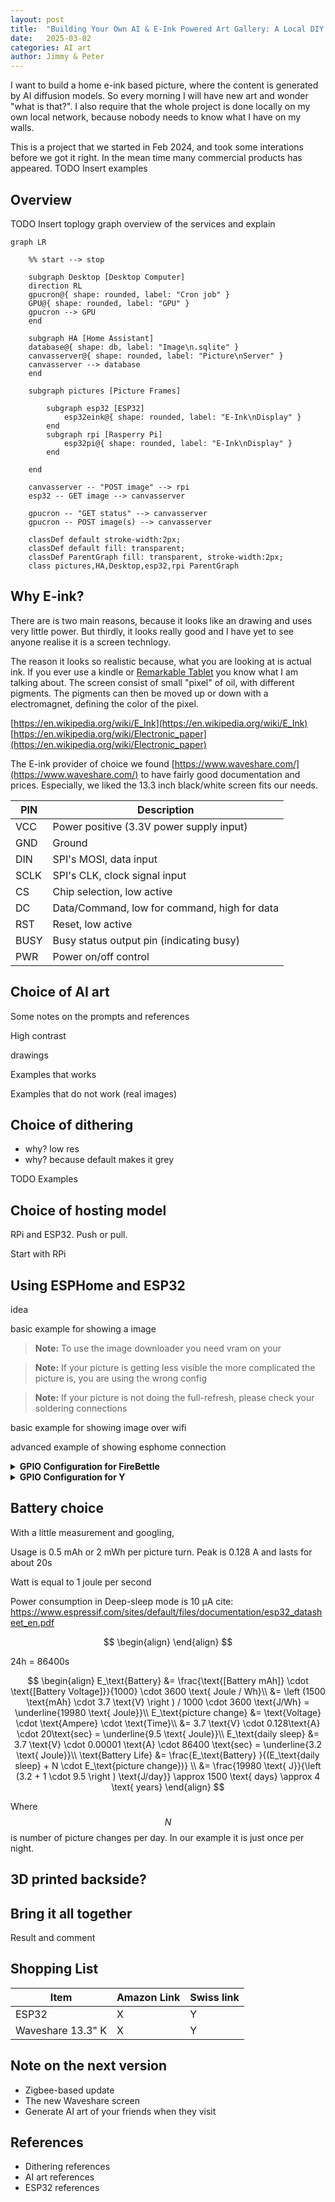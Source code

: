 ```yaml
---
layout: post
title:  "Building Your Own AI & E-Ink Powered Art Gallery: A Local DIY Guide"
date:   2025-03-02
categories: AI art
author: Jimmy & Peter
---
```


I want to build a home e-ink based picture, where the content is generated by AI diffusion models.
So every morning I will have new art and wonder "what is that?".
I also require that the whole project is done locally on my own local network, because nobody needs to know what I have on my walls.

This is a project that we started in Feb 2024, and took some interations before we got it right.
In the mean time many commercial products has appeared.
TODO Insert examples

## Overview

TODO Insert toplogy graph overview of the services and explain
```mermaid
graph LR

    %% start --> stop

    subgraph Desktop [Desktop Computer]
    direction RL
    gpucron@{ shape: rounded, label: "Cron job" }
    GPU@{ shape: rounded, label: "GPU" }
    gpucron --> GPU
    end

    subgraph HA [Home Assistant]
    database@{ shape: db, label: "Image\n.sqlite" }
    canvasserver@{ shape: rounded, label: "Picture\nServer" }
    canvasserver --> database
    end

    subgraph pictures [Picture Frames]

        subgraph esp32 [ESP32]
            esp32eink@{ shape: rounded, label: "E-Ink\nDisplay" }
        end
        subgraph rpi [Rasperry Pi]
            esp32pi@{ shape: rounded, label: "E-Ink\nDisplay" }
        end

    end

    canvasserver -- "POST image" --> rpi
    esp32 -- GET image --> canvasserver

    gpucron -- "GET status" --> canvasserver
    gpucron -- POST image(s) --> canvasserver
   
    classDef default stroke-width:2px;
    classDef default fill: transparent;
    classDef ParentGraph fill: transparent, stroke-width:2px;
    class pictures,HA,Desktop,esp32,rpi ParentGraph
```

## Why E-ink?

There are is two main reasons, because it looks like an drawing and uses very little power.
But thirdly, it looks really good and I have yet to see anyone realise it is a screen technlogy.

The reason it looks so realistic because, what you are looking at is actual ink.
If you ever use a kindle or [Remarkable Tablet](https://remarkable.com/) you know what I am talking about.
The screen consist of small "pixel" of oil, with different pigments.
The pigments can then be moved up or down with a electromagnet, defining the color of the pixel.

[https://en.wikipedia.org/wiki/E_Ink](https://en.wikipedia.org/wiki/E_Ink)
[https://en.wikipedia.org/wiki/Electronic_paper](https://en.wikipedia.org/wiki/Electronic_paper)

The E-ink provider of choice we found [https://www.waveshare.com/](https://www.waveshare.com/) to have fairly good documentation and prices.
Especially, we liked the 13.3 inch black/white screen fits our needs.

<!-- https://www.waveshare.com/13.3inch-e-paper-hat-k.htm -->

| PIN | Description |
| --- | --- |
| VCC | Power positive (3.3V power supply input) |
| GND | Ground |
| DIN | SPI's MOSI, data input |
| SCLK | SPI's CLK, clock signal input |
| CS | Chip selection, low active |
| DC | Data/Command, low for command, high for data |
| RST | Reset, low active |
| BUSY | Busy status output pin (indicating busy) |
| PWR | Power on/off control |


## Choice of AI art

Some notes on the prompts and references

High contrast

drawings

Examples that works

Examples that do not work (real images)


## Choice of dithering

- why? low res
- why? because default makes it grey

TODO Examples


## Choice of hosting model

RPi and ESP32. Push or pull.

Start with RPi

## Using ESPHome and ESP32

idea

basic example for showing a image

> **Note:** To use the image downloader you need vram on your

> **Note:** If your picture is getting less visible the more complicated the picture is, you are using the wrong config

> **Note:** If your picture is not doing the full-refresh, please check your soldering connections


basic example for showing image over wifi

advanced example of showing esphome connection

<details>
<summary><b>GPIO Configuration for FireBettle</b></summary>

| PIN | ESP32 | Description |
| --- | --- | --- |
| VCC | 3V3 | Power positive (3.3V power supply input) |
| GND | GND | Ground |
| DIN | | SPI's MOSI, data input |
| SCLK | | SPI's CLK, clock signal input |
| CS | | Chip selection, low active |
| DC | | Data/Command, low for command, high for data |
| RST | | Reset, low active |
| BUSY | | Busy status output pin (indicating busy) |

</details>

<details>
<summary><b>GPIO Configuration for Y</b></summary>

| PIN | ESP32 | Description |
| --- | --- | --- |
| VCC | 3V3 | Power positive (3.3V power supply input) |
| GND | GND | Ground |
| DIN | | SPI's MOSI, data input |
| SCLK | | SPI's CLK, clock signal input |
| CS | | Chip selection, low active |
| DC | | Data/Command, low for command, high for data |
| RST | | Reset, low active |
| BUSY | | Busy status output pin (indicating busy) |

</details>

## Battery choice

With a little measurement and googling, 

Usage is 0.5 mAh or 2 mWh per picture turn.
Peak is 0.128 A and lasts for about 20s

Watt is equal to 1 joule per second

Power consumption in Deep-sleep mode is 10 μA
cite: https://www.espressif.com/sites/default/files/documentation/esp32_datasheet_en.pdf

$$
\begin{align}
\end{align}
$$

24h = 86400s

$$
\begin{align}
     E_\text{Battery} &= \frac{\text{[Battery mAh]} \cdot \text{[Battery Voltage]}}{1000} \cdot 3600 \text{ Joule / Wh}\\
     &= \left (1500 \text{mAh} \cdot 3.7 \text{V} \right ) / 1000 \cdot 3600 \text{J/Wh} = \underline{19980 \text{ Joule}}\\
    E_\text{picture change} &= \text{Voltage} \cdot \text{Ampere} \cdot \text{Time}\\
    &= 3.7 \text{V} \cdot 0.128\text{A} \cdot 20\text{sec} = \underline{9.5 \text{ Joule}}\\
    E_\text{daily sleep} &= 3.7 \text{V} \cdot 0.00001 \text{A} \cdot 86400 \text{sec} = \underline{3.2 \text{ Joule}}\\
    \text{Battery Life} &= \frac{E_\text{Battery} }{(E_\text{daily sleep} + N \cdot E_\text{picture change})} \\
                 &= \frac{19980 \text{ J}}{\left (3.2 + 1 \cdot 9.5 \right ) \text{J/day}} \approx 1500 \text{ days} \approx 4 \text{ years}
\end{align}
$$

Where $$N$$ is number of picture changes per day. In our example it is just once per night.


## 3D printed backside?


## Bring it all together

Result and comment


## Shopping List

| Item | Amazon Link | Swiss link |
| --- | --- | --- |
| ESP32 | X | Y |
| Waveshare 13.3" K | X | Y |


## Note on the next version

- Zigbee-based update
- The new Waveshare screen
- Generate AI art of your friends when they visit


## References

- Dithering references
- AI art references
- ESP32 references


